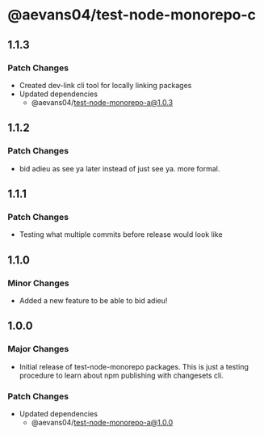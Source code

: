 # @aevans04/test-node-monorepo-c

## 1.1.3

### Patch Changes

- Created dev-link cli tool for locally linking packages
- Updated dependencies
  - @aevans04/test-node-monorepo-a@1.0.3

## 1.1.2

### Patch Changes

- bid adieu as see ya later instead of just see ya. more formal.

## 1.1.1

### Patch Changes

- Testing what multiple commits before release would look like

## 1.1.0

### Minor Changes

- Added a new feature to be able to bid adieu!

## 1.0.0

### Major Changes

- Initial release of test-node-monorepo packages.
  This is just a testing procedure to learn about npm publishing with changesets cli.

### Patch Changes

- Updated dependencies
  - @aevans04/test-node-monorepo-a@1.0.0
